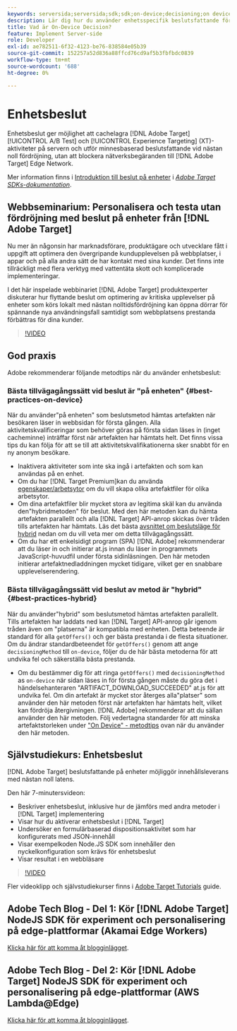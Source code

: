 ```yaml
---
keywords: serversida;serversida;sdk;sdk;on-device;decisioning;on device;ondevice;zero latency;latency;near-zero;node.js
description: Lär dig hur du använder enhetsspecifik beslutsfattande för att cachelagra dina [!DNL Target] A/B- och MVT-aktiviteter på servern för att utföra minnesbaserad decimering med nästan noll latens.
title: Vad är On-Device Decision?
feature: Implement Server-side
role: Developer
exl-id: ae782511-6f32-4123-be76-838584e05b39
source-git-commit: 152257a52d836a88ffcd76cd9af5b3fbfbdc0839
workflow-type: tm+mt
source-wordcount: '688'
ht-degree: 0%

---
```


# Enhetsbeslut

Enhetsbeslut ger möjlighet att cachelagra [!DNL Adobe Target] [!UICONTROL A/B Test] och [!UICONTROL Experience Targeting] (XT)-aktiviteter på servern och utför minnesbaserad beslutsfattande vid nästan noll fördröjning, utan att blockera nätverksbegäranden till [!DNL Adobe Target] Edge Network.

Mer information finns i [Introduktion till beslut på enheter](https://adobetarget-sdks.gitbook.io/docs/on-device-decisioning/introduction-to-on-device-decisioning) i *[Adobe Target SDKs-dokumentation](https://adobetarget-sdks.gitbook.io/docs/)*.

## Webbseminarium: Personalisera och testa utan fördröjning med beslut på enheter från [!DNL Adobe Target]

Nu mer än någonsin har marknadsförare, produktägare och utvecklare fått i uppgift att optimera den övergripande kundupplevelsen på webbplatser, i appar och på alla andra sätt de har kontakt med sina kunder. Det finns inte tillräckligt med flera verktyg med vattentäta skott och komplicerade implementeringar.

I det här inspelade webbinariet [!DNL Adobe Target] produktexperter diskuterar hur flyttande beslut om optimering av kritiska upplevelser på enheter som körs lokalt med nästan nolltidsfördröjning kan öppna dörrar för spännande nya användningsfall samtidigt som webbplatsens prestanda förbättras för dina kunder.

>[!VIDEO](https://video.tv.adobe.com/v/328148)

## God praxis

Adobe rekommenderar följande metodtips när du använder enhetsbeslut:

### Bästa tillvägagångssätt vid beslut är &quot;på enheten&quot; {#best-practices-on-device}

När du använder&quot;på enheten&quot; som beslutsmetod hämtas artefakten när besökaren läser in webbsidan för första gången. Alla aktivitetskvalificeringar som behöver göras på första sidan läses in (inget cacheminne) inträffar först när artefakten har hämtats helt. Det finns vissa tips du kan följa för att se till att aktivitetskvalifikationerna sker snabbt för en ny anonym besökare.

* Inaktivera aktiviteter som inte ska ingå i artefakten och som kan användas på en enhet.
* Om du har [!DNL Target Premium]kan du använda [egenskaper/arbetsytor](/help/main/administrating-target/c-user-management/property-channel/property-channel.md) om du vill skapa olika artefaktfiler för olika arbetsytor.
* Om dina artefaktfiler blir mycket stora av legitima skäl kan du använda den&quot;hybridmetoden&quot; för beslut. Med den här metoden kan du hämta artefakten parallellt och alla [!DNL Target] API-anrop skickas över tråden tills artefakten har hämtats. Läs det bästa [avsnittet om beslutsläge för hybrid](#best-practices-hybrid) nedan om du vill veta mer om detta tillvägagångssätt.
* Om du har ett enkelsidigt program (SPA) [!DNL Adobe] rekommenderar att du läser in och initierar at.js innan du läser in programmets JavaScript-huvudfil under första sidinläsningen. Den här metoden initierar artefaktnedladdningen mycket tidigare, vilket ger en snabbare upplevelserendering.

### Bästa tillvägagångssätt vid beslut av metod är &quot;hybrid&quot; {#best-practices-hybrid}

När du använder&quot;hybrid&quot; som beslutsmetod hämtas artefakten parallellt. Tills artefakten har laddats ned kan [!DNL Target] API-anrop går igenom tråden även om &quot;platserna&quot; är kompatibla med enheten. Detta beteende är standard för alla `getOffers()` och ger bästa prestanda i de flesta situationer. Om du ändrar standardbeteendet för `getOffers()` genom att ange `decisioningMethod` till `on-device`, följer du de här bästa metoderna för att undvika fel och säkerställa bästa prestanda.

* Om du bestämmer dig för att ringa `getOffers()` med `decisioningMethod` as `on-device` när sidan läses in för första gången måste du göra det i händelsehanteraren &quot;ARTIFACT_DOWNLOAD_SUCCEEDED&quot; at.js för att undvika fel. Om din artefakt är mycket stor återges alla&quot;platser&quot; som använder den här metoden först när artefakten har hämtats helt, vilket kan fördröja återgivningen. [!DNL Adobe] rekommenderar att du sällan använder den här metoden. Följ vedertagna standarder för att minska artefaktstorleken under [&quot;On Device&quot; - metodtips](#best-practices-on-device) ovan när du använder den här metoden.

## Självstudiekurs: Enhetsbeslut

[!DNL Adobe Target] beslutsfattande på enheter möjliggör innehållsleverans med nästan noll latens.

Den här 7-minutersvideon:

* Beskriver enhetsbeslut, inklusive hur de jämförs med andra metoder i [!DNL Target] implementering
* Visar hur du aktiverar enhetsbeslut i [!DNL Target]
* Undersöker en formulärbaserad dispositionsaktivitet som har konfigurerats med JSON-innehåll
* Visar exempelkoden Node.JS SDK som innehåller den nyckelkonfiguration som krävs för enhetsbeslut
* Visar resultat i en webbläsare

>[!VIDEO](https://video.tv.adobe.com/v/329032)

Fler videoklipp och självstudiekurser finns i [Adobe Target Tutorials](https://experienceleague.adobe.com/docs/target-learn/tutorials/overview.html) guide.

## Adobe Tech Blog - Del 1: Kör [!DNL Adobe Target] NodeJS SDK för experiment och personalisering på edge-plattformar (Akamai Edge Workers)

[Klicka här för att komma åt blogginlägget](https://medium.com/adobetech/part-1-run-adobe-target-nodejs-sdk-for-experimentation-and-personalization-on-edge-platforms-4d8660964ed9).

## Adobe Tech Blog - Del 2: Kör [!DNL Adobe Target] NodeJS SDK för experiment och personalisering på edge-plattformar (AWS Lambda@Edge)

[Klicka här för att komma åt blogginlägget](https://medium.com/adobetech/part-2-run-adobe-target-nodejs-sdk-for-experimentation-and-personalization-on-edge-platforms-aws-4d6bdac24563).